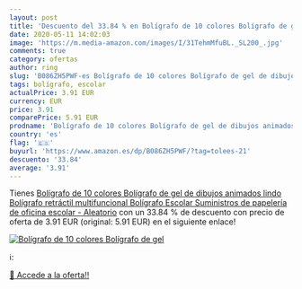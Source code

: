 ```yaml
---
layout: post
title: 'Descuento del 33.84 % en Bolígrafo de 10 colores Bolígrafo de gel'
date: 2020-05-11 14:02:03
image: 'https://m.media-amazon.com/images/I/31TehmMfuBL._SL200_.jpg'
comments: true
category: ofertas
author: ring
slug: 'B086ZH5PWF-es Bolígrafo de 10 colores Bolígrafo de gel de dibujos...'
tags: bolígrafo, escolar
actualPrice: 3.91 EUR
currency: EUR
price: 3.91
comparePrice: 5.91 EUR
prodname: 'Bolígrafo de 10 colores Bolígrafo de gel de dibujos animados lindo Bolígrafo retráctil multifuncional Bolígrafo Escolar Suministros de papelería de oficina escolar - Aleatorio'
country: 'es'
flag: '🇪🇸'
buyurl: 'https://www.amazon.es/dp/B086ZH5PWF/?tag=tolees-21'
descuento: '33.84'
average: '3.91'
---
```


Tienes [Bolígrafo de 10 colores Bolígrafo de gel de dibujos animados lindo Bolígrafo retráctil multifuncional Bolígrafo Escolar Suministros de papelería de oficina escolar - Aleatorio](https://www.amazon.es/dp/B086ZH5PWF/?tag=tolees-21) con un 33.84 % de descuento con precio de oferta de 3.91 EUR (original: 5.91 EUR) en el siguiente enlace!

[![Bolígrafo de 10 colores Bolígrafo de gel](https://m.media-amazon.com/images/I/31TehmMfuBL._SL200_.jpg)](https://www.amazon.es/dp/B086ZH5PWF/?tag=tolees-21)

ℹ️:


[🛒 Accede a la oferta!!](https://www.amazon.es/dp/B086ZH5PWF/?tag=tolees-21)
